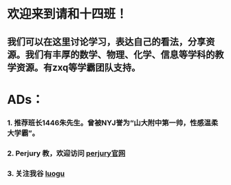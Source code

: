 # 欢迎来到请和十四班！
## 我们可以在这里讨论学习，表达自己的看法，分享资源。我们有丰厚的数学、物理、化学、信息等学科的教学资源。有zxq等学霸团队支持。
# ADs：

### 1. 推荐班长1446朱先生。曾被NYJ誉为“山大附中第一帅，性感温柔大学霸”。

### 2. Perjury 教，欢迎访问 [perjury官网](https://sdfzyanxinyi.github.io/perjurygod/)

### 3. 关注我谷 [luogu](https://www.luogu.com.cn/user/343342)
